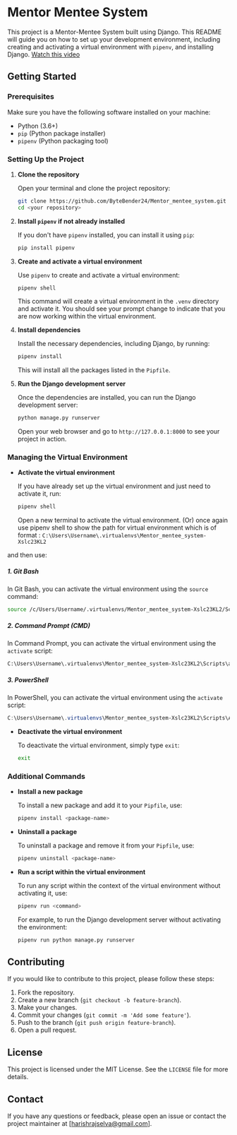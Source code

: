 # Mentor Mentee System

This project is a Mentor-Mentee System built using Django. This README will guide you on how to set up your development environment, including creating and activating a virtual environment with `pipenv`, and installing Django.
[Watch this video](MentorMap.mp4)
## Getting Started

### Prerequisites

Make sure you have the following software installed on your machine:

- Python (3.6+)
- `pip` (Python package installer)
- `pipenv` (Python packaging tool)

### Setting Up the Project

1. **Clone the repository**

   Open your terminal and clone the project repository:

   ```sh
   git clone https://github.com/ByteBender24/Mentor_mentee_system.git
   cd <your repository>
   ```

2. **Install `pipenv` if not already installed**

   If you don't have `pipenv` installed, you can install it using `pip`:

   ```sh
   pip install pipenv
   ```

3. **Create and activate a virtual environment**

   Use `pipenv` to create and activate a virtual environment:

   ```sh
   pipenv shell
   ```

   This command will create a virtual environment in the `.venv` directory and activate it. You should see your prompt change to indicate that you are now working within the virtual environment.

4. **Install dependencies**

   Install the necessary dependencies, including Django, by running:

   ```sh
   pipenv install
   ```

   This will install all the packages listed in the `Pipfile`.

5. **Run the Django development server**

   Once the dependencies are installed, you can run the Django development server:

   ```sh
   python manage.py runserver
   ```

   Open your web browser and go to `http://127.0.0.1:8000` to see your project in action.

### Managing the Virtual Environment

- **Activate the virtual environment**

  If you have already set up the virtual environment and just need to activate it, run:

  ```sh
  pipenv shell
  ```

  Open a new terminal to activate the virtual environment. (Or) once again use pipenv shell to show the path for virtual environment which is of format :
  ```C:\Users\Username\.virtualenvs\Mentor_mentee_system-Xslc23KL2```

and then use:

##### 1. Git Bash
In Git Bash, you can activate the virtual environment using the `source` command:

```sh
source /c/Users/Username/.virtualenvs/Mentor_mentee_system-Xslc23KL2/Scripts/activate
```

##### 2. Command Prompt (CMD)
In Command Prompt, you can activate the virtual environment using the `activate` script:

```cmd
C:\Users\Username\.virtualenvs\Mentor_mentee_system-Xslc23KL2\Scripts\activate.bat
```

##### 3. PowerShell
In PowerShell, you can activate the virtual environment using the `activate` script:

```powershell
C:\Users\Username\.virtualenvs\Mentor_mentee_system-Xslc23KL2\Scripts\Activate.ps1
```

- **Deactivate the virtual environment**

  To deactivate the virtual environment, simply type `exit`:

  ```sh
  exit
  ```

### Additional Commands

- **Install a new package**

  To install a new package and add it to your `Pipfile`, use:

  ```sh
  pipenv install <package-name>
  ```

- **Uninstall a package**

  To uninstall a package and remove it from your `Pipfile`, use:

  ```sh
  pipenv uninstall <package-name>
  ```

- **Run a script within the virtual environment**

  To run any script within the context of the virtual environment without activating it, use:

  ```sh
  pipenv run <command>
  ```

  For example, to run the Django development server without activating the environment:

  ```sh
  pipenv run python manage.py runserver
  ```

## Contributing

If you would like to contribute to this project, please follow these steps:

1. Fork the repository.
2. Create a new branch (`git checkout -b feature-branch`).
3. Make your changes.
4. Commit your changes (`git commit -m 'Add some feature'`).
5. Push to the branch (`git push origin feature-branch`).
6. Open a pull request.

## License

This project is licensed under the MIT License. See the `LICENSE` file for more details.

## Contact

If you have any questions or feedback, please open an issue or contact the project maintainer at [harishrajselva@gmail.com].


